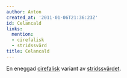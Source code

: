 ```yaml
---
author: Anton
created_at: '2011-01-06T21:36:23Z'
id: Celancald
links:
  mention:
  - cirefalisk
  - stridssvärd
title: Celancald
---
```


En eneggad [cirefalisk] variant av [stridssvärdet].

  [cirefalisk]: cirefalisk
  [stridssvärdet]: stridssvärd
